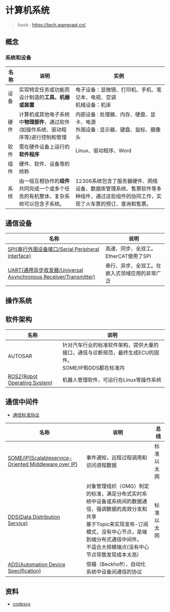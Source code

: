 # 计算机系统

> book : https://tech.wangyaqi.cn/

## 概念
### 系统和设备
| 名称 | 说明 | 实例 |
| - | - | - |
| 设备 | 实现特定任务或功能而设计制造的**工具、机器或装置** | 电子设备：显微镜、打印机、手机、笔记本、电视、空调 <br> 机械设备：机床 |
| 硬件 | 计算机或其他电子系统中**物理部件**，通过软件(如操作系统、驱动程序等)进行控制和管理 | 内部设备 : 处理器、内存、硬盘、显卡、电源 <br> 外围设备 : 显示器、键盘、鼠标、摄像头 |
| 软件 | 需在硬件设备上运行的**软件程序** | Linux、驱动程序、Word |
| 组件 | 硬件、软件、设备等的统称 |  |
| 系统 | 由一组互相协作的**组件**共同完成一个或多个任务的有机整体，复杂系统可以包含子系统。 | 12306系统包含了服务器硬件、网络设备、数据库管理系统、售票软件等多种组件，通过这些组件的协同工作，实现了火车票的预订、查询和售票。 |

## 通信设备
| 名称 | 说明 |
| - | - |
| [SPI(串行外围设备接口/Serial Peripheral interface)](https://zhuanlan.zhihu.com/p/150121520) | 高速、同步、全双工。EtherCAT使用了SPI |
| [UART(通用异步收发器/Universal Asynchronous Receiver/Transmitter)](https://zhuanlan.zhihu.com/p/150504364) | 串行、异步、全双工。在嵌入式领域应用的非常广泛 |

## 操作系统

## 软件架构
| 名称 | 说明 |
| - | - |
| AUTOSAR | 针对汽车行业的标准软件架构，提供大量的接口，通信与诊断规范，最终生成ECU的固件。 <br> SOME/IP和DDS都在标准内 |
| [ROS2(Robot Operating System)](/os/sw_component/ros) | 机器人管理软件，可运行在Linux等操作系统 |

## 通信中间件
* [通信标准协议](/comm/SUMMARY)

| 名称 | 说明 | 总线 |
| - | - | - |
| [SOME/IP(Scalableservice-Oriented Middleware over IP)](https://zhuanlan.zhihu.com/p/253077443) | 事件通知，远程过程调用和访问进程数据 | 标准以太网 |
| [DDS(Data Distribution Service)](/os/sw_component/dds) | 对象管理组织（OMG）制定的标准，满足分布式实时系统中设备或系统间的数据通信，强调数据的高效分发和共享 <br> 基于Topic来实现发布-订阅模式，没有中心节点，是端到端分布式通信中间件。 <br> 不适合大规模端点(没有中心节点导致发现成本太高) | 标准以太网 |
| [ADS(Automation Device Specification)](/os/sw_component/twincat) | 倍福（Beckhoff），自动化系统中设备间通信的协议 |  |

## 资料
* [codesys](https://www.codesys.cn/)